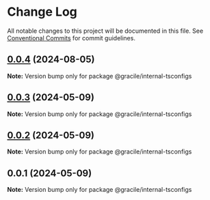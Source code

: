 # Change Log

All notable changes to this project will be documented in this file.
See [Conventional Commits](https://conventionalcommits.org) for commit guidelines.

## [0.0.4](https://github.com/gracile-web/gracile/compare/@gracile/internal-tsconfigs@0.0.4-next.1...@gracile/internal-tsconfigs@0.0.4) (2024-08-05)

**Note:** Version bump only for package @gracile/internal-tsconfigs

## [0.0.3](https://github.com/gracile-web/gracile/compare/@gracile/internal-tsconfigs@0.0.2...@gracile/internal-tsconfigs@0.0.3) (2024-05-09)

**Note:** Version bump only for package @gracile/internal-tsconfigs

## [0.0.2](https://github.com/gracile-web/gracile/compare/@gracile/internal-tsconfigs@0.0.1...@gracile/internal-tsconfigs@0.0.2) (2024-05-09)

**Note:** Version bump only for package @gracile/internal-tsconfigs

## 0.0.1 (2024-05-09)

**Note:** Version bump only for package @gracile/internal-tsconfigs
